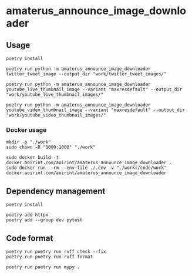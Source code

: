 # amaterus_announce_image_downloader

## Usage

```shell
poetry install

poetry run python -m amaterus_announce_image_downloader twitter_tweet_image --output_dir "work/twitter_tweet_images/"

poetry run python -m amaterus_announce_image_downloader youtube_live_thumbnail_image --variant "maxresdefault" --output_dir "work/youtube_live_thumbnail_images/"

poetry run python -m amaterus_announce_image_downloader youtube_video_thumbnail_image --variant "maxresdefault" --output_dir "work/youtube_video_thumbnail_images/"
```

### Docker usage

```shell
mkdir -p "./work"
sudo chown -R "1000:1000" "./work"

sudo docker build -t docker.aoirint.com/aoirint/amaterus_announce_image_downloader .
sudo docker run --rm --env-file ./.env -v "./work:/code/work" docker.aoirint.com/aoirint/amaterus_announce_image_downloader
```

## Dependency management

```shell
poetry install

poetry add httpx
poetry add --group dev pytest
```

## Code format

```shell
poetry run poetry run ruff check --fix
poetry run poetry run ruff format

poetry run poetry run mypy .
```
